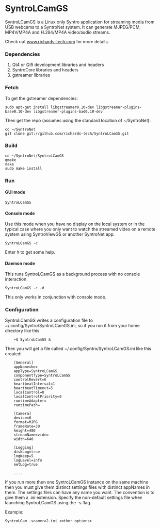 # SyntroLCamGS

SyntroLCamGS is a Linux only Syntro application for streaming media from USB webcams
to a SyntroNet system. It can generate MJPEG/PCM, MP4V/MP4A and H.264/MP4A video/audio streams.

Check out www.richards-tech.com for more details.

### Dependencies

1. Qt4 or Qt5 development libraries and headers
2. SyntroCore libraries and headers 
3. gstreamer libraries

### Fetch
To get the gstreamer dependencies:

	sudo apt-get install libgstreamer0.10-dev libgstreamer-plugins-base0.10-dev libgstreamer-plugins-bad0.10-dev

Then get the repo (assumes using the standard location of ~/SyntroNet):

	cd ~/SyntroNet
	git clone git://github.com/richards-tech/SyntroLCamGS.git


### Build 
	
	cd ~/SyntroNet/SyntroLCamGS
	qmake 
	make 
	sudo make install

### Run

#### GUI mode

	SyntroLCamGS


#### Console mode

Use this mode when you have no display on the local system or in the
typical case where you only want to watch the streamed video on a 
remote system using SyntroViewGS or another SyntroNet app.

	SyntroLCamGS -c


Enter h to get some help.


#### Daemon mode

This runs SyntroLCamGS as a background process with no console interaction.

	SyntroLCamGS -c -d

This only works in conjunction with console mode.


### Configuration

SyntroLCamGS writes a configuration file to ~/.config/Syntro/SyntroLCamGS.ini, so if you run it from your home directory like this

        ~$ SyntroLCamGS &

Then you will get a file called ~/.config/Syntro/SyntroLCamGS.ini like this created:

 		[General]
		appName=hex
		appType=SyntroLCamGS
		componentType=SyntroLCamGS
		controlRevert=0
		heartbeatInterval=1
		heartbeatTimeout=5
		localControl=0
		localControlPriority=0
		runtimeAdapter=
		runtimePath=

		[Camera]
		device=0
		format=MJPG
		frameRate=30
		height=480
		streamName=video
		width=640

		[Logging]
		diskLog=true
		logKeep=5
		logLevel=info
		netLog=true

        ....


If you run more then one SyntroLCamGS instance on the same machine then you
must give them distinct settings files with distinct appNames in them. The
settings files can have any name you want. The convention is to give them
a .ini extension. Specify the non-default settings file when launching 
SyntroLCamGS using the -s flag.

Example:

	SyntroLCam -scamera2.ini <other options>


